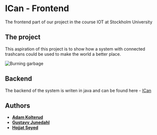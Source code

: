 # ICan - Frontend

The frontend part of our project in the course IOT at Stockholm University

## The project

This aspiration of this project is to show how a system with connected trashcans could be used to make the world a better place.

![Burning garbage](https://media.giphy.com/media/26FPy3QZQqGtDcrja/giphy.gif)

## Backend

The backend of the system is writen in java and can be found here - [ICan](https://github.com/purree/ICan)

## Authors
* [**Adam Kolterud**](https://github.com/Stuix)
* [**Gustavv Junedahl**](https://github.com/purree)
* [**Hojjat Seyed**](https://github.com/hojjats)
